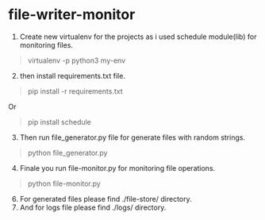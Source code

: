 # file-writer-monitor

1. Create new virtualenv for the projects as i used schedule module(lib) for monitoring files.

> virtualenv -p python3 my-env

2. then install requirements.txt file.

> pip install -r requirements.txt

Or
> pip install schedule

3. Then run file_generator.py file for generate files with random strings.

> python file_generator.py

4. Finale you run file-monitor.py for monitoring file operations.

> python file-monitor.py

6. For generated files please find ./file-store/ directory.
7. And for logs file please find ./logs/ directory.
